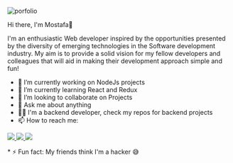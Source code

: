 
![porfolio](https://user-images.githubusercontent.com/81513055/191366387-167a3a26-b841-4e12-94ca-f5fc0de18677.png)

Hi there, I'm Mostafa👋 
<p>I'm an enthusiastic Web developer inspired by the opportunities presented by the diversity of emerging technologies in the Software development industry. My aim is to provide a solid vision for my fellow developers and colleagues that will aid in making their development approach simple and fun!</p>

* 🔭 I’m currently working on NodeJs projects
* 🌱 I’m currently learning React and Redux
* 👯 I’m looking to collaborate on Projects
* 💬 Ask me about anything
* 👩‍💻 I'm a backend developer, check my repos for backend projects
* 📫 How to reach me: 
<p><a href="mostafaahmedmaa1@gmail.com"><img src="https://img.shields.io/badge/Gmail-D14836?style=for-the-badge&logo=gmail&logoColor=white"> </a>
<a href="https://www.linkedin.com/in/mostafamaa1/"><img src="https://img.shields.io/badge/LinkedIn-0077B5?style=for-the-badge&logo=linkedin&logoColor=white"> </a>
  <a href="https://www.instagram.com/m1tech_/"><img src="https://img.shields.io/badge/Instagram-E4405F?style=for-the-badge&logo=instagram&logoColor=white"></a></p>
* ⚡ Fun fact: My friends think I'm a hacker 😅
